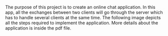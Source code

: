 The purpose of this project is to create an online chat application. In this app, all the exchanges between two clients will go through the server which has to handle several clients at the same time. The following image depicts all the steps required to implement the application. 
More details about the application is inside the pdf file.
